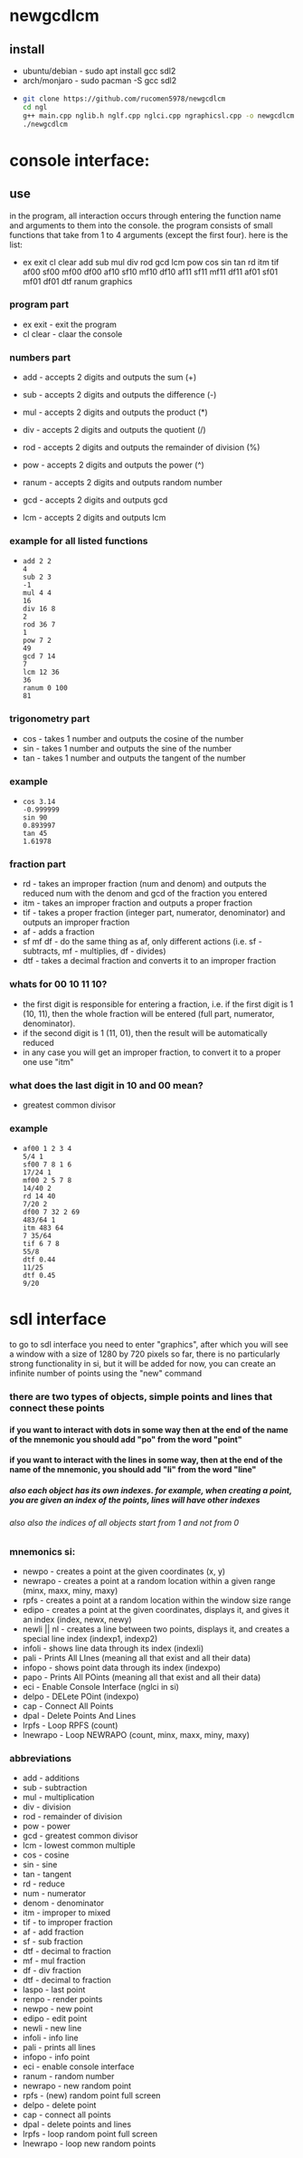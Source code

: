 # newgcdlcm


## install
* ubuntu/debian - sudo apt install gcc sdl2
* arch/monjaro  - sudo pacman -S gcc sdl2
* ```bash
  git clone https://github.com/rucomen5978/newgcdlcm
  cd ngl
  g++ main.cpp nglib.h nglf.cpp nglci.cpp ngraphicsl.cpp -o newgcdlcm -lm -lSDL2
  ./newgcdlcm

# console interface:
## use
in the program, all interaction occurs through entering the function name and arguments to them into the console.
the program consists of small functions that take from 1 to 4 arguments (except the first four).
here is the list:

* ex exit cl clear add sub mul div rod gcd lcm pow cos sin tan rd itm tif af00 sf00 mf00 df00 af10 sf10 mf10 df10 af11 sf11 mf11 df11 af01 sf01 mf01 df01 dtf ranum graphics

### program part
* ex exit - exit the program
* cl clear - claar the console

### numbers part
* add - accepts 2 digits and outputs the sum                    (+)
* sub - accepts 2 digits and outputs the difference             (-)
* mul - accepts 2 digits and outputs the product                (*)
* div - accepts 2 digits and outputs the quotient               (/)
* rod - accepts 2 digits and outputs the remainder of division  (%)
* pow - accepts 2 digits and outputs the power                  (^)
* ranum - accepts 2 digits and outputs random number

* gcd - accepts 2 digits and outputs gcd
* lcm - accepts 2 digits and outputs lcm
### example for all listed functions
* ``` ngl
  add 2 2
  4
  sub 2 3
  -1
  mul 4 4
  16
  div 16 8
  2
  rod 36 7
  1
  pow 7 2
  49
  gcd 7 14
  7
  lcm 12 36
  36
  ranum 0 100
  81
### trigonometry part
* cos - takes 1 number and outputs the cosine of the number
* sin - takes 1 number and outputs the sine of the number
* tan - takes 1 number and outputs the tangent of the number

### example
* ``` ngl
  cos 3.14
  -0.999999
  sin 90
  0.893997
  tan 45
  1.61978
### fraction part
* rd  - takes an improper fraction (num and denom) and outputs the reduced num with the denom and gcd of the fraction you entered
* itm - takes an improper fraction and outputs a proper fraction
* tif - takes a proper fraction (integer part, numerator, denominator) and outputs an improper fraction
* af - adds a fraction
* sf mf df - do the same thing as af, only different actions (i.e. sf - subtracts, mf - multiplies, df - divides)
* dtf - takes a decimal fraction and converts it to an improper fraction

### whats for 00 10 11 10?
* the first digit is responsible for entering a fraction, i.e. if the first digit is 1 (10, 11), then the whole fraction will be entered (full part, numerator, denominator).
* if the second digit is 1 (11, 01), then the result will be automatically reduced
* in any case you will get an improper fraction, to convert it to a proper one use "itm"

### what does the last digit in 10 and 00 mean?
* greatest common divisor

### example
* ``` ngl
  af00 1 2 3 4
  5/4 1
  sf00 7 8 1 6
  17/24 1
  mf00 2 5 7 8
  14/40 2
  rd 14 40
  7/20 2
  df00 7 32 2 69
  483/64 1
  itm 483 64
  7 35/64
  tif 6 7 8
  55/8
  dtf 0.44
  11/25
  dtf 0.45
  9/20

# sdl interface
to go to sdl interface you need to enter "graphics", after which you will see a window with a size of 1280 by 720 pixels
so far, there is no particularly strong functionality in si, but it will be added for now, you can create an infinite number of points using the "new" command


### there are two types of objects, simple points and lines that connect these points
#### if you want to interact with dots in some way then at the end of the name of the mnemonic you should add "po" from the word "point"
#### if you want to interact with the lines in some way, then at the end of the name of the mnemonic, you should add "li" from the word "line"
##### also each object has its own indexes. for example, when creating a point, you are given an index of the points, lines will have other indexes
###### also also the indices of all objects start from 1 and not from 0

### mnemonics si:
* newpo - creates a point at the given coordinates (x, y)
* newrapo - creates a point at a random location within a given range (minx, maxx, miny, maxy)
* rpfs - creates a point at a random location within the window size range 
* edipo - creates a point at the given coordinates, displays it, and gives it an index (index, newx, newy)
* newli || nl - creates a line between two points, displays it, and creates a special line index (indexp1, indexp2)
* infoli - shows line data through its index (indexli)
* pali - Prints All LInes (meaning all that exist and all their data)
* infopo - shows point data through its index (indexpo)
* papo - Prints All POints (meaning all that exist and all their data)
* eci - Enable Console Interface (nglci in si)
* delpo - DELete POint (indexpo)
* cap - Connect All Points
* dpal - Delete Points And Lines
* lrpfs - Loop RPFS (count)
* lnewrapo - Loop NEWRAPO (count, minx, maxx, miny, maxy)

### abbreviations
* add - additions
* sub - subtraction
* mul - multiplication
* div - division
* rod - remainder of division
* pow - power
* gcd - greatest common divisor
* lcm - lowest common multiple
* cos - cosine
* sin - sine
* tan - tangent
* rd  - reduce
* num - numerator
* denom - denominator
* itm - improper to mixed
* tif - to improper fraction
* af - add fraction
* sf - sub fraction
* dtf - decimal to fraction
* mf - mul fraction
* df - div fraction
* dtf - decimal to fraction
* laspo - last point
* renpo - render points
* newpo - new point
* edipo - edit point
* newli - new line
* infoli - info line
* pali - prints all lines
* infopo - info point
* eci - enable console interface
* ranum - random number
* newrapo - new random point
* rpfs - (new) random point full screen
* delpo - delete point
* cap - connect all points
* dpal - delete points and lines
* lrpfs - loop random point full screen
* lnewrapo - loop new random points
